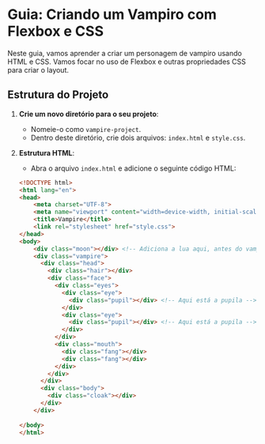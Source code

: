 # Guia: Criando um Vampiro com Flexbox e CSS

Neste guia, vamos aprender a criar um personagem de vampiro usando HTML e CSS. Vamos focar no uso de Flexbox e outras propriedades CSS para criar o layout. 

## Estrutura do Projeto

1. **Crie um novo diretório para o seu projeto**:
    - Nomeie-o como `vampire-project`.
    - Dentro deste diretório, crie dois arquivos: `index.html` e `style.css`.

2. **Estrutura HTML**:
    - Abra o arquivo `index.html` e adicione o seguinte código HTML:

    ```html
    <!DOCTYPE html>
    <html lang="en">
    <head>
        <meta charset="UTF-8">
        <meta name="viewport" content="width=device-width, initial-scale=1.0">
        <title>Vampire</title>
        <link rel="stylesheet" href="style.css">
    </head>
    <body>
        <div class="moon"></div> <!-- Adiciona a lua aqui, antes do vampiro -->
        <div class="vampire">
          <div class="head">
            <div class="hair"></div>
            <div class="face">
              <div class="eyes">
                <div class="eye">
                  <div class="pupil"></div> <!-- Aqui está a pupila -->
                </div>
                <div class="eye">
                  <div class="pupil"></div> <!-- Aqui está a pupila -->
                </div>
              </div>
              <div class="mouth">
                <div class="fang"></div>
                <div class="fang"></div>
              </div>
            </div>
          </div>
          <div class="body">
            <div class="cloak"></div>
          </div>
        </div>
        
    </body>
    </html>
    ```

